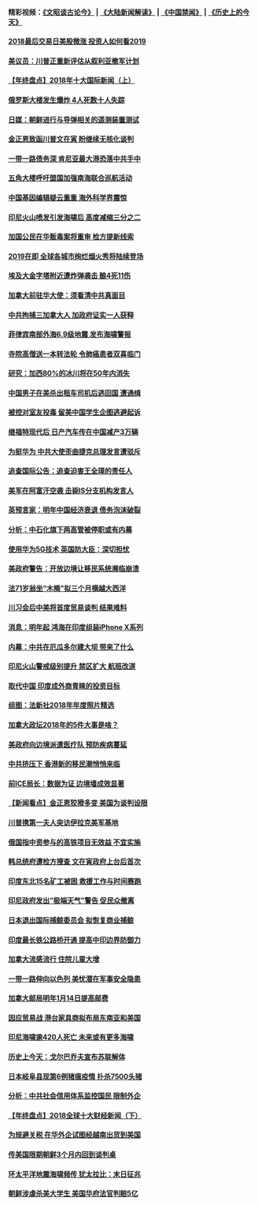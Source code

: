 #### 精彩视频：[《文昭谈古论今》](https://github.com/gfw-breaker/wenzhao/blob/master/README.md?t=01010631) | [《大陆新闻解读》](https://github.com/gfw-breaker/ntdtv-comedy/blob/master/README.md?t=01010631) | [《中国禁闻》](https://github.com/gfw-breaker/ntdtv-news/blob/master/README.md?t=01010631) | [《历史上的今天》](https://github.com/gfw-breaker/today-in-history/blob/master/README.md?t=01010631) 

#### [2018最后交易日美股微涨 投资人如何看2019](../pages/nsc418/n10944797.md?t=01010631) 

#### [美议员：川普正重新评估从叙利亚撤军计划](../pages/nsc418/n10944364.md?t=01010631) 

#### [【年终盘点】2018年十大国际新闻（上）](../pages/nsc418/n10924773.md?t=01010631) 

#### [俄罗斯大楼发生爆炸 4人死数十人失踪](../pages/nsc418/n10943682.md?t=01010631) 

#### [日媒：朝鲜进行与导弹相关的遥测装置测试](../pages/nsc418/n10943525.md?t=01010631) 

#### [金正恩致函川普文在寅 盼继续无核化谈判](../pages/nsc418/n10943074.md?t=01010631) 

#### [一带一路债务深 肯尼亚最大港恐落中共手中](../pages/nsc418/n10942794.md?t=01010631) 

#### [五角大楼呼吁盟国加强南海联合巡航活动](../pages/nsc418/n10942310.md?t=01010631) 

#### [中国基因编辑疑云重重 海外科学界震惊](../pages/nsc418/n10940149.md?t=01010631) 

#### [印尼火山喷发引发海啸后 高度减缩三分之二](../pages/nsc418/n10941435.md?t=01010631) 

#### [加国公民在华贩毒案将重审 检方提新线索](../pages/nsc418/n10940613.md?t=01010631) 

#### [2019在即 全球各城市绚烂烟火秀将陆续登场](../pages/nsc418/n10940465.md?t=01010631) 

#### [埃及大金字塔附近遭炸弹袭击 酿4死11伤](../pages/nsc418/n10940511.md?t=01010631) 

#### [加拿大前驻华大使：须看清中共真面目](../pages/nsc418/n10940389.md?t=01010631) 

#### [中共拘捕三加拿大人 加政府证实一人获释](../pages/nsc418/n10939393.md?t=01010631) 

#### [菲律宾南部外海6.9级地震 发布海啸警报](../pages/nsc418/n10939652.md?t=01010631) 

#### [寺院高僧送一本转法轮 令肺癌患者双喜临门](../pages/nsc418/n10937173.md?t=01010631) 

#### [研究：加西80%的冰川将在50年内消失](../pages/nsc418/n10939068.md?t=01010631) 

#### [中国男子在美杀出租车司机后逃回国 遭通缉](../pages/nsc418/n10939162.md?t=01010631) 

#### [被控对室友投毒 留美中国学生企图逃避起诉](../pages/nsc418/n10939143.md?t=01010631) 

#### [继福特现代后 日产汽车传在中国减产3万辆](../pages/nsc418/n10938892.md?t=01010631) 

#### [为挺华为 中共大使歪曲捷克总理发言遭驳斥](../pages/nsc418/n10938867.md?t=01010631) 

#### [追查国际公告：追查迫害王全璋的责任人](../pages/nsc418/n10937997.md?t=01010631) 

#### [美军在阿富汗空袭 击毙IS分支机构发言人](../pages/nsc418/n10937943.md?t=01010631) 

#### [英预言家：明年中国经济衰退 债务泡沫破裂](../pages/nsc418/n10937862.md?t=01010631) 

#### [分析：中石化旗下两高管被停职或有内幕](../pages/nsc418/n10936480.md?t=01010631) 

#### [使用华为5G技术 英国防大臣：深切担忧](../pages/nsc418/n10936847.md?t=01010631) 

#### [美政府警告：开放边境让移民系统濒临崩溃](../pages/nsc418/n10936858.md?t=01010631) 

#### [法71岁翁坐“木桶”拟三个月横越大西洋](../pages/nsc418/n10936510.md?t=01010631) 

#### [川习会后中美将首度贸易谈判 结果难料](../pages/nsc418/n10936366.md?t=01010631) 

#### [消息：明年起 鸿海在印度组装iPhone X系列](../pages/nsc418/n10936455.md?t=01010631) 

#### [内幕：中共在厄瓜多尔建大坝 带来了什么](../pages/nsc418/n10936259.md?t=01010631) 

#### [印尼火山警戒级别提升 禁区扩大 航班改道](../pages/nsc418/n10936243.md?t=01010631) 

#### [取代中国 印度成外商青睐的投资目标](../pages/nsc418/n10935215.md?t=01010631) 

#### [组图：法新社2018年年度照片精选](../pages/nsc418/n10935213.md?t=01010631) 

#### [加拿大政坛2018年的5件大事是啥？](../pages/nsc418/n10934199.md?t=01010631) 

#### [美政府向边境派遣医疗队 预防疾病蔓延](../pages/nsc418/n10934482.md?t=01010631) 

#### [中共挤压下 香港新的移民潮悄悄来临](../pages/nsc418/n10934111.md?t=01010631) 

#### [前ICE局长：数据为证 边境墙成效显著](../pages/nsc418/n10934433.md?t=01010631) 

#### [【新闻看点】金正恩狡猾多变 美国为谈判设限](../pages/nsc418/n10934183.md?t=01010631) 

#### [川普携第一夫人突访伊拉克美军基地](../pages/nsc418/n10934352.md?t=01010631) 

#### [俄国指中资参与的高铁项目无效益 不宜实施](../pages/nsc418/n10934141.md?t=01010631) 

#### [韩总统府遭检方搜查 文在寅政府上台后首次](../pages/nsc418/n10933090.md?t=01010631) 

#### [印度东北15名矿工被困 救援工作与时间赛跑](../pages/nsc418/n10933676.md?t=01010631) 

#### [印尼政府发出“极端天气”警告 促民众撤离](../pages/nsc418/n10933470.md?t=01010631) 

#### [日本退出国际捕鲸委员会 拟恢复商业捕鲸](../pages/nsc418/n10933334.md?t=01010631) 

#### [印度最长铁公路桥开通 提高中印边界防御力](../pages/nsc418/n10932809.md?t=01010631) 

#### [加拿大流感流行 住院儿童大增](../pages/nsc418/n10932744.md?t=01010631) 

#### [一带一路伸向以色列 美忧潜在军事安全隐患](../pages/nsc418/n10932712.md?t=01010631) 

#### [加拿大邮局明年1月14日提高邮费](../pages/nsc418/n10932741.md?t=01010631) 

#### [因应贸易战 港台家具商拟布局东南亚和美国](../pages/nsc418/n10932654.md?t=01010631) 

#### [印尼海啸逾420人死亡 未来或有更多海啸](../pages/nsc418/n10932350.md?t=01010631) 

#### [历史上今天：戈尔巴乔夫宣布苏联解体](../pages/nsc418/n10932195.md?t=01010631) 

#### [日本岐阜县现第6例猪瘟疫情 扑杀7500头猪](../pages/nsc418/n10931585.md?t=01010631) 

#### [分析：中共社会信用体系监控国民 限制外企](../pages/nsc418/n10928781.md?t=01010631) 

#### [【年终盘点】2018全球十大财经新闻（下）](../pages/nsc418/n10918551.md?t=01010631) 

#### [为规避关税 在华外企试图经越南出货到美国](../pages/nsc418/n10931698.md?t=01010631) 

#### [传美国限期朝鲜3个月内回到谈判桌](../pages/nsc418/n10931073.md?t=01010631) 

#### [环太平洋地震海啸频传 犹太拉比：末日征兆](../pages/nsc418/n10931369.md?t=01010631) 

#### [朝鲜涉虐杀美大学生 美国华府法官判赔5亿](../pages/nsc418/n10931032.md?t=01010631) 

